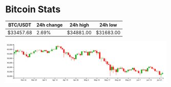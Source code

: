 # Bitcoin Stats

BTC/USDT|24h change|24h high|24h low|
|---|---|---|---|
|$33457.68|2.69%|$34881.00|$31683.00|

<img src="./chart.svg">
